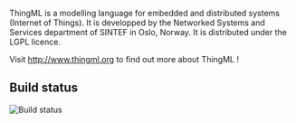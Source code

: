 ThingML is a modelling language for embedded and distributed systems (Internet of Things).
It is developped by the Networked Systems and Services department of SINTEF in Oslo, Norway.
It is distributed under the LGPL licence.

Visit http://www.thingml.org to find out more about ThingML !

## Build status
![Build status](http://build.thingml.org/job/Build%20ThingML%20Components/lastBuild/buildStatus)
